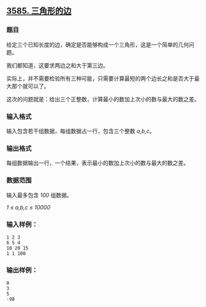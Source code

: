 ## [3585. 三角形的边](https://www.acwing.com/problem/content/3588/)

### 题目

给定三个已知长度的边，确定是否能够构成一个三角形，这是一个简单的几何问题。

我们都知道，这要求两边之和大于第三边。

实际上，并不需要检验所有三种可能，只需要计算最短的两个边长之和是否大于最大那个就可以了。

这次的问题就是：给出三个正整数，计算最小的数加上次小的数与最大的数之差。

### 输入格式

输入包含若干组数据，每组数据占一行，包含三个整数 *a,b,c*。

### 输出格式

每组数据输出一行，一个结果，表示最小的数加上次小的数与最大的数之差。

### 数据范围

输入最多包含 *100* 组数据。

*1 ≤ a,b,c ≤ 10000*

### 输入样例：

```
1 2 3
6 5 4
10 20 15
1 1 100
```

### 输出样例：

```
0
3
5
-98
```

